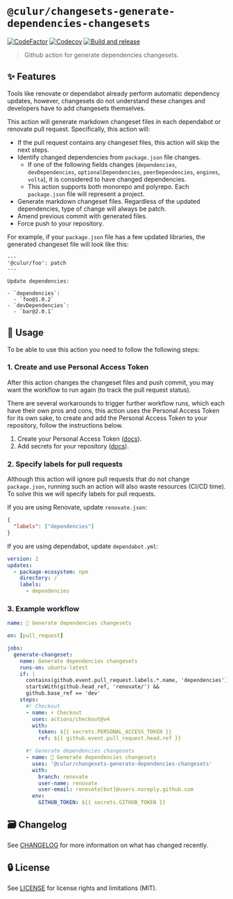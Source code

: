 # `@culur/changesets-generate-dependencies-changesets`

[![CodeFactor](https://www.codefactor.io/repository/github/culur/culur/badge)](https://www.codefactor.io/repository/github/culur/culur)
[![Codecov](https://img.shields.io/codecov/c/github/culur/culur)](https://app.codecov.io/gh/culur/culur)
[![Build and release](https://github.com/culur/culur/actions/workflows/build-and-release.yml/badge.svg)](https://github.com/culur/culur/actions/workflows/build-and-release.yml)

> Github action for generate dependencies changesets.

## ✨ Features

Tools like renovate or dependabot already perform automatic dependency updates, however, changesets do not understand these changes and developers have to add changesets themselves.

This action will generate markdown changeset files in each dependabot or renovate pull request. Specifically, this action will:

- If the pull request contains any changeset files, this action will skip the next steps.
- Identify changed dependencies from `package.json` file changes.
  - If one of the following fields changes (`dependencies`, `devDependencies`, `optionalDependencies`, `peerDependencies`, `engines`, `volta`), it is considered to have changed dependencies.
  - This action supports both monorepo and polyrepo. Each `package.json` file will represent a project.
- Generate markdown changeset files. Regardless of the updated dependencies, type of change will always be patch.
- Amend previous commit with generated files.
- Force push to your repository.

For example, if your `package.json` file has a few updated libraries, the generated changeset file will look like this:

```text
---
'@culur/foo': patch
---

Update dependencies:

- `dependencies`:
  - `foo@1.0.2`
- `devDependencies`:
  - `bar@2.0.1`
```

## 📖 Usage

To be able to use this action you need to follow the following steps:

### 1. Create and use Personal Access Token

After this action changes the changeset files and push commit, you may want the workflow to run again (to track the pull request status).

There are several workarounds to trigger further workflow runs, which each have their own pros and cons, this action uses the Personal Access Token for its own sake, to create and add the Personal Access Token to your repository, follow the instructions below.

1. Create your Personal Access Token ([docs](https://docs.github.com/en/authentication/keeping-your-account-and-data-secure/managing-your-personal-access-tokens)).
2. Add secrets for your repository ([docs](https://docs.github.com/en/actions/security-guides/using-secrets-in-github-actions#creating-secrets-for-a-repository)).

### 2. Specify labels for pull requests

Although this action will ignore pull requests that do not change `package.json`, running such an action will also waste resources (CI/CD time). To solve this we will specify labels for pull requests.

If you are using Renovate, update `renovate.json`:

```json
{
  "labels": ["dependencies"]
}
```

If you are using dependabot, update `dependabot.yml`:

```yml
version: 2
updates:
  - package-ecosystem: npm
    directory: /
    labels:
      - dependencies
```

### 3. Example workflow

```yml
name: 🦋 Generate dependencies changesets

on: [pull_request]

jobs:
  generate-changeset:
    name: Generate dependencies changesets
    runs-on: ubuntu-latest
    if: |
      contains(github.event.pull_request.labels.*.name, 'dependencies') &&
      startsWith(github.head_ref, 'renovate/') &&
      github.base_ref == 'dev'
    steps:
      #! Checkout
      - name: ⬇️ Checkout
        uses: actions/checkout@v4
        with:
          token: ${{ secrets.PERSONAL_ACCESS_TOKEN }}
          ref: ${{ github.event.pull_request.head.ref }}

      #! Generate dependencies changesets
      - name: 🦋 Generate dependencies changesets
        uses: '@culur/changesets-generate-dependencies-changesets'
        with:
          branch: renovate
          user-name: renovate
          user-email: renovate[bot]@users.noreply.github.com
        env:
          GITHUB_TOKEN: ${{ secrets.GITHUB_TOKEN }}
```

## 🗃️ Changelog

See [CHANGELOG](CHANGELOG.md) for more information on what has changed recently.

## 🔒 License

See [LICENSE](../../LICENSE) for license rights and limitations (MIT).
